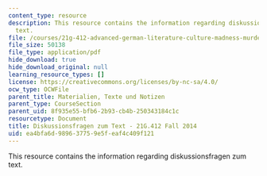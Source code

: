 ```yaml
---
content_type: resource
description: This resource contains the information regarding diskussionsfragen zum
  text.
file: /courses/21g-412-advanced-german-literature-culture-madness-murder-mysteries-fall-2014/ea4bfa6d989637759e5feaf4c409f121_MIT21G_412F14_Wo11-13_Fra.pdf
file_size: 50138
file_type: application/pdf
hide_download: true
hide_download_original: null
learning_resource_types: []
license: https://creativecommons.org/licenses/by-nc-sa/4.0/
ocw_type: OCWFile
parent_title: Materialien, Texte und Notizen
parent_type: CourseSection
parent_uid: 8f935e55-bfb6-2b93-cb4b-250343184c1c
resourcetype: Document
title: Diskussionsfragen zum Text - 21G.412 Fall 2014
uid: ea4bfa6d-9896-3775-9e5f-eaf4c409f121
---
```

This resource contains the information regarding diskussionsfragen zum text.